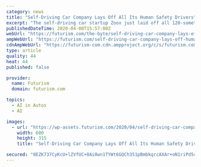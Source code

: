 ```yaml
---
category: news
title: "Self-Driving Car Company Lays Off All Its Human Safety Drivers"
excerpt: "The self-driving car startup Zoox just laid off all 120-something of its human safety drivers — and announced that it’s suspending all driving tests because of the coronavirus pandemic. Zoox has been testing its autonomous cars on the streets of California and Las Vegas, but can’t safely continue given California’s stated shelter-in ..."
publishedDateTime: 2020-04-08T15:57:00Z
webUrl: "https://futurism.com/the-byte/self-driving-car-company-lays-off-human-safety-drivers"
ampWebUrl: "https://futurism.com/self-driving-car-company-lays-off-human-safety-drivers/amp"
cdnAmpWebUrl: "https://futurism-com.cdn.ampproject.org/c/s/futurism.com/self-driving-car-company-lays-off-human-safety-drivers/amp"
type: article
quality: 44
heat: 44
published: false

provider:
  name: Futurism
  domain: futurism.com

topics:
  - AI in Autos
  - AI

images:
  - url: "https://wp-assets.futurism.com/2020/04/self-driving-car-company-lays-off-all-human-safety-drivers-600x315.jpg"
    width: 600
    height: 315
    title: "Self-Driving Car Company Lays Off All Its Human Safety Drivers"

secured: "0EZK737CyKcU+lZVfUC+8Ai0wn1TYWt6GQCh351pBmbkqrcAXAr+oN1riPd545/VLrnfcZ9Kx5NZFZ9Npm0hFXbrX4RmkYIvcrwOiVPgNy6GjhrtvlNVz57h0dbvsN3WhQX5HK+KZnnMdvJ86Qw/D/NcMISUFWRqzZMUl1wbXhDPCZt4/BtZNLNSRDiEQgPdYs5yfp96AwIT5FLEpuAeM7Pq0pQm3Poil5WvP9x4s1KgLVvxn1cE+eBRyM3pEeomLHm3oN4GIXQnj1RCH2NjY+k+4nMpDz6l3bbA+ylCwB9Iw/G0DyHwHGHBRlABmrL0fH58oxi2aCQw7JzGoYKqt7V/WWOH83RbGEGEHv+ZAGq0yM0ql+UAQpBCNjAYgRfj8eTMmhoiKjRZXCUTmoe6CacBgh1o1bV/9Y3cLy2j/kJz6xx8p1ZzxZfYiOEo+JsQY71TVJ6XOSIdu3y+FXGw3gDq5+XqD+ap6LuQtI5oX4Q=;i8tk8TXObhaqcoJ4dsTv0Q=="
---
```


